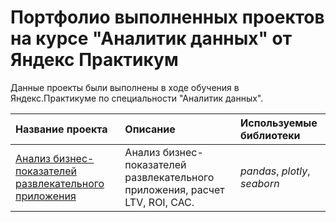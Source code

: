 # Портфолио выполненных проектов на курсе "Аналитик данных" от Яндекс Практикум

Данные проекты были выполнены в ходе обучения в Яндекс.Практикуме по специальности "Аналитик данных".

| Название проекта | Описание | Используемые библиотеки | 
| :---------------------- | :---------------------- | :---------------------- |
| [Анализ бизнес-показателей развлекательного приложения](unit_economy)| Анализ бизнес-показателей развлекательного приложения, расчет LTV, ROI, CAC.| *pandas*, *plotly*, *seaborn* |